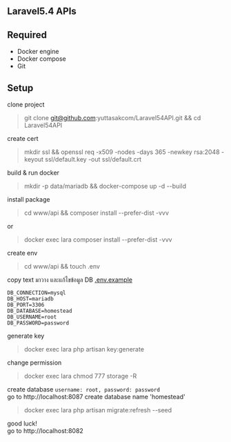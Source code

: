 ## Laravel5.4 APIs

## Required
- Docker engine
- Docker compose
- Git

## Setup
clone project
> git clone git@github.com:yuttasakcom/Laravel54API.git && cd Laravel54API

create cert
> mkdir ssl && openssl req -x509 -nodes -days 365 -newkey rsa:2048 -keyout ssl/default.key -out ssl/default.crt

build & run docker
> mkdir -p data/mariadb && docker-compose up -d --build

install package
> cd www/api && composer install --prefer-dist -vvv

or
> docker exec lara composer install --prefer-dist -vvv

create env
> cd www/api && touch .env

copy text มาวาง และแก้ไขข้อมูล DB [.env.example](https://raw.githubusercontent.com/laravel/laravel/master/.env.example)
```
DB_CONNECTION=mysql
DB_HOST=mariadb
DB_PORT=3306
DB_DATABASE=homestead
DB_USERNAME=root
DB_PASSWORD=password
```

generate key
> docker exec lara php artisan key:generate

change permission
> docker exec lara chmod 777 storage -R

create database `username: root, password: password`<br>
go to http://localhost:8087 create database name 'homestead'
> docker exec lara php artisan migrate:refresh --seed

good luck!<br>
go to http://localhost:8082